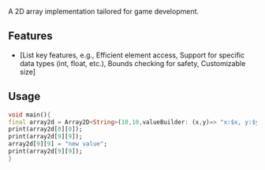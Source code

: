 A 2D array implementation tailored for game development.

## Features
* [List key features, e.g., Efficient element access, Support for specific data types (int, float, etc.), Bounds checking for safety,  Customizable size]

## Usage
``` dart
void main(){
final array2d = Array2D<String>(10,10,valueBuilder: (x,y)=> "x:$x, y:$y");
print(array2d[0][0]);
print(array2d[9][9]);
array2d[9][9] = "new value";
print(array2d[9][9]);
}

```



